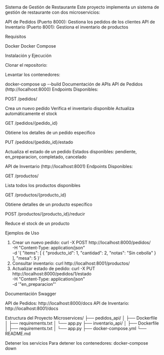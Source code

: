 Sistema de Gestión de Restaurante
Este proyecto implementa un sistema de gestión de restaurante con dos microservicios:

API de Pedidos (Puerto 8000): Gestiona los pedidos de los clientes
API de Inventario (Puerto 8001): Gestiona el inventario de productos

Requisitos

Docker
Docker Compose

Instalación y Ejecución

Clonar el repositorio:

Levantar los contenedores:

docker-compose up --build
Documentación de APIs
API de Pedidos (http://localhost:8000)
Endpoints Disponibles:

POST /pedidos/

Crea un nuevo pedido
Verifica el inventario disponible
Actualiza automáticamente el stock


GET /pedidos/{pedido_id}

Obtiene los detalles de un pedido específico


PUT /pedidos/{pedido_id}/estado

Actualiza el estado de un pedido
Estados disponibles: pendiente, en_preparacion, completado, cancelado



API de Inventario (http://localhost:8001)
Endpoints Disponibles:

GET /productos/

Lista todos los productos disponibles


GET /productos/{producto_id}

Obtiene detalles de un producto específico


POST /productos/{producto_id}/reducir

Reduce el stock de un producto



Ejemplos de Uso
1. Crear un nuevo pedido:
curl -X POST http://localhost:8000/pedidos/ \
-H "Content-Type: application/json" \
-d '{
  "items": [
    {
      "producto_id": 1,
      "cantidad": 2,
      "notas": "Sin cebolla"
    }
  ],
  "mesa": 5
}'
2. Consultar inventario:
curl http://localhost:8001/productos/
3. Actualizar estado de pedido:
curl -X PUT http://localhost:8000/pedidos/1/estado \
-H "Content-Type: application/json" \
-d '"en_preparacion"'

Documentación Swagger

API de Pedidos: http://localhost:8000/docs
API de Inventario: http://localhost:8001/docs

Estructura del Proyecto
Microservices/
├── pedidos_api/
│   ├── Dockerfile
│   ├── requirements.txt
│   └── app.py
├── inventario_api/
│   ├── Dockerfile
│   ├── requirements.txt
│   └── app.py
├── docker-compose.yml
└── README.md

Detener los servicios
Para detener los contenedores:
 docker-compose down